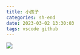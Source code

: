 ```yaml
---
title: 小孩子
categories: sh-end
date: 2023-03-02 13:30:03
tags: vscode github
---
```


<img src="/images/img-folder/2021/3.png">